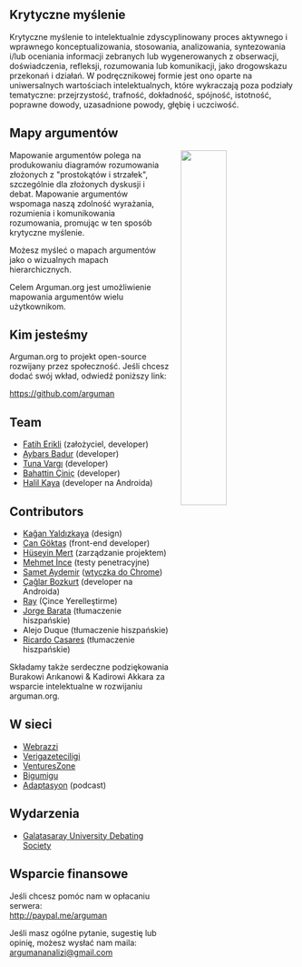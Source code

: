 ## Krytyczne myślenie

Krytyczne myślenie to intelektualnie zdyscyplinowany proces aktywnego i wprawnego konceptualizowania, stosowania, analizowania, syntezowania i/lub oceniania informacji zebranych lub wygenerowanych z obserwacji, doświadczenia, refleksji, rozumowania lub komunikacji, jako drogowskazu przekonań i działań. W podręcznikowej formie jest ono oparte na uniwersalnych wartościach intelektualnych, które wykraczają poza podziały tematyczne: przejrzystość, trafność, dokładność, spójność, istotność, poprawne dowody, uzasadnione powody, głębię i uczciwość.

## Mapy argumentów

<img style="width: 40%; margin-left: 4%;" align="right" src="https://upload.wikimedia.org/wikipedia/commons/thumb/9/99/Whatley.png/800px-Whatley.png">

Mapowanie argumentów polega na produkowaniu diagramów rozumowania złożonych z "prostokątów i strzałek", szczególnie dla złożonych dyskusji i debat. Mapowanie argumentów wspomaga naszą zdolność wyrażania, rozumienia i komunikowania rozumowania, promując w ten sposób krytyczne myślenie.

Możesz myśleć o mapach argumentów jako o wizualnych mapach hierarchicznych.

Celem Arguman.org jest umożliwienie mapowania argumentów wielu użytkownikom.

## Kim jesteśmy

Arguman.org to projekt open-source rozwijany przez społeczność. Jeśli chcesz dodać swój wkład, odwiedź poniższy link:

<https://github.com/arguman>

## Team
- [Fatih Erikli](http://fatiherikli.com) (założyciel, developer)
- [Aybars Badur](https://twitter.com/aybarsbadur) (developer)
- [Tuna Vargı](http://tunavargi.com/) (developer)
- [Bahattin Çiniç](http://bahattincinic.com/) (developer)
- [Halil Kaya](http://halilkaya.net) (developer na Androida)

## Contributors
- [Kağan Yaldızkaya](https://dribbble.com/kagan) (design)
- [Can Göktaş](https://twitter.com/cangokt) (front-end developer)
- [Hüseyin Mert](https://twitter.com/hmert) (zarządzanie projektem)
- [Mehmet İnce](https://twitter.com/mdisec) (testy penetracyjne)
- [Samet Aydemir](https://twitter.com/samet_aydemir) ([wtyczka do Chrome](https://chrome.google.com/webstore/detail/arguman/infgfejecdecnalkcjfemcibiponjban/related?hl=tr))
- [Çağlar Bozkurt](http://caglarbozkurt.com) (developer na Androida)
- [Ray](https://github.com/tvvocold) (Çince Yerelleştirme)
- [Jorge Barata](jorge.barata.gonzalez@gmail.com) (tłumaczenie hiszpańskie)
- Alejo Duque (tłumaczenie hiszpańskie)
- [Ricardo Casares](http://analogic.al) (tłumaczenie hiszpańskie)

Składamy także serdeczne podziękowania Burakowi Arıkanowi & Kadirowi Akkara za wsparcie intelektualne w rozwijaniu arguman.org.

## W sieci

- [Webrazzi](http://webrazzi.com/2014/10/31/arguman-org-platform/)
- [Verigazeteciligi](http://www.verigazeteciligi.com/arguman-org-arguman-analiz-ve-haritalama-platformu/)
- [VenturesZone](http://ventureszone.com/girisimler/turk-girisimler/arguman-org-arguman-analiz-ve-haritalama-platformu/)
- [Bigumigu](http://bigumigu.com/haber/bir-argumaniniz-mi-var-gecerliligini-tartisalim)
- [Adaptasyon](http://adaptasyon.tumblr.com/post/105016798063/adaptasyon-4-d%C3%B6nem-2-b%C3%B6l%C3%BCm-argumanorg) (podcast)

## Wydarzenia
- [Galatasaray University Debating Society](http://arguman.org/blog/galatasaray-universitesi-munazara-egitimi-gunlerindeydik/)

## Wsparcie finansowe
Jeśli chcesz pomóc nam w opłacaniu serwera: <br>
<http://paypal.me/arguman>

Jeśli masz ogólne pytanie, sugestię lub opinię, możesz wysłać nam maila: [argumananalizi@gmail.com](mailto:argumananalizi@gmail.com) 
